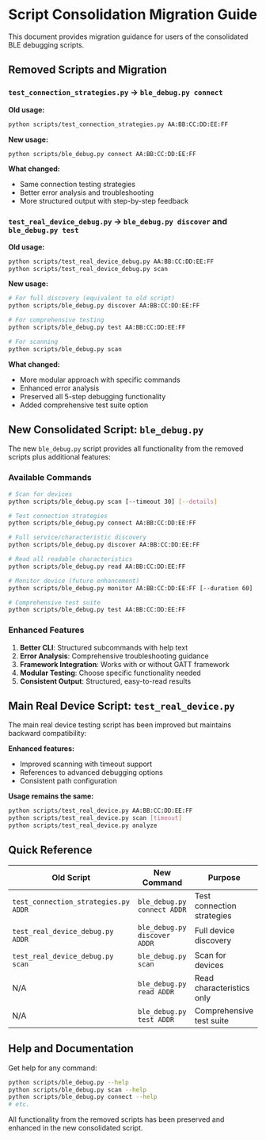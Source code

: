 # Script Consolidation Migration Guide

This document provides migration guidance for users of the consolidated BLE debugging scripts.

## Removed Scripts and Migration

### `test_connection_strategies.py` → `ble_debug.py connect`

**Old usage:**
```bash
python scripts/test_connection_strategies.py AA:BB:CC:DD:EE:FF
```

**New usage:**
```bash
python scripts/ble_debug.py connect AA:BB:CC:DD:EE:FF
```

**What changed:**
- Same connection testing strategies
- Better error analysis and troubleshooting
- More structured output with step-by-step feedback

### `test_real_device_debug.py` → `ble_debug.py discover` and `ble_debug.py test`

**Old usage:**
```bash
python scripts/test_real_device_debug.py AA:BB:CC:DD:EE:FF
python scripts/test_real_device_debug.py scan
```

**New usage:**
```bash
# For full discovery (equivalent to old script)
python scripts/ble_debug.py discover AA:BB:CC:DD:EE:FF

# For comprehensive testing
python scripts/ble_debug.py test AA:BB:CC:DD:EE:FF

# For scanning
python scripts/ble_debug.py scan
```

**What changed:**
- More modular approach with specific commands
- Enhanced error analysis
- Preserved all 5-step debugging functionality
- Added comprehensive test suite option

## New Consolidated Script: `ble_debug.py`

The new `ble_debug.py` script provides all functionality from the removed scripts plus additional features:

### Available Commands

```bash
# Scan for devices
python scripts/ble_debug.py scan [--timeout 30] [--details]

# Test connection strategies
python scripts/ble_debug.py connect AA:BB:CC:DD:EE:FF

# Full service/characteristic discovery
python scripts/ble_debug.py discover AA:BB:CC:DD:EE:FF

# Read all readable characteristics
python scripts/ble_debug.py read AA:BB:CC:DD:EE:FF

# Monitor device (future enhancement)
python scripts/ble_debug.py monitor AA:BB:CC:DD:EE:FF [--duration 60]

# Comprehensive test suite
python scripts/ble_debug.py test AA:BB:CC:DD:EE:FF
```

### Enhanced Features

1. **Better CLI**: Structured subcommands with help text
2. **Error Analysis**: Comprehensive troubleshooting guidance
3. **Framework Integration**: Works with or without GATT framework
4. **Modular Testing**: Choose specific functionality needed
5. **Consistent Output**: Structured, easy-to-read results

## Main Real Device Script: `test_real_device.py`

The main real device testing script has been improved but maintains backward compatibility:

**Enhanced features:**
- Improved scanning with timeout support
- References to advanced debugging options
- Consistent path configuration

**Usage remains the same:**
```bash
python scripts/test_real_device.py AA:BB:CC:DD:EE:FF
python scripts/test_real_device.py scan [timeout]
python scripts/test_real_device.py analyze
```

## Quick Reference

| Old Script | New Command | Purpose |
|------------|-------------|---------|
| `test_connection_strategies.py ADDR` | `ble_debug.py connect ADDR` | Test connection strategies |
| `test_real_device_debug.py ADDR` | `ble_debug.py discover ADDR` | Full device discovery |
| `test_real_device_debug.py scan` | `ble_debug.py scan` | Scan for devices |
| N/A | `ble_debug.py read ADDR` | Read characteristics only |
| N/A | `ble_debug.py test ADDR` | Comprehensive test suite |

## Help and Documentation

Get help for any command:
```bash
python scripts/ble_debug.py --help
python scripts/ble_debug.py scan --help
python scripts/ble_debug.py connect --help
# etc.
```

All functionality from the removed scripts has been preserved and enhanced in the new consolidated script.